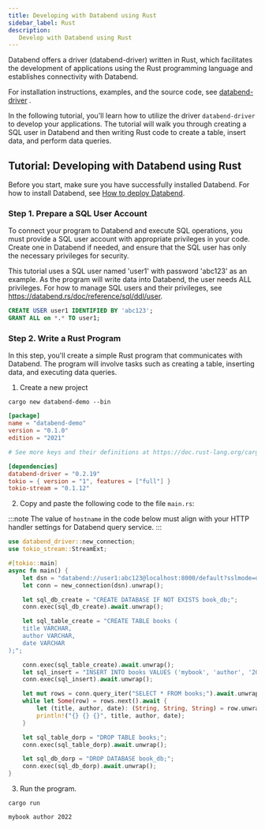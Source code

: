 ```yaml
---
title: Developing with Databend using Rust
sidebar_label: Rust
description:
   Develop with Databend using Rust
---
```


Databend offers a driver (databend-driver) written in Rust, which facilitates the development of applications using the Rust programming language and establishes connectivity with Databend.

For installation instructions, examples, and the source code, see  [databend-driver](https://github.com/datafuselabs/bendsql/tree/main/driver) .

In the following tutorial, you'll learn how to utilize the driver `databend-driver` to develop your applications. The tutorial will walk you through creating a SQL user in Databend and then writing Rust code to create a table, insert data, and perform data queries.

## Tutorial: Developing with Databend using Rust

Before you start, make sure you have successfully installed Databend. For how to install Databend, see [How to deploy Databend](/doc/deploy).

### Step 1. Prepare a SQL User Account

To connect your program to Databend and execute SQL operations, you must provide a SQL user account with appropriate privileges in your code. Create one in Databend if needed, and ensure that the SQL user has only the necessary privileges for security.

This tutorial uses a SQL user named 'user1' with password 'abc123' as an example. As the program will write data into Databend, the user needs ALL privileges. For how to manage SQL users and their privileges, see https://databend.rs/doc/reference/sql/ddl/user.

```sql
CREATE USER user1 IDENTIFIED BY 'abc123';
GRANT ALL on *.* TO user1;
```

### Step 2. Write a Rust Program

In this step, you'll create a simple Rust program that communicates with Databend. The program will involve tasks such as creating a table, inserting data, and executing data queries.

1. Create a new project 

```shell
cargo new databend-demo --bin
```

```toml title='Cargo.toml'
[package]
name = "databend-demo"
version = "0.1.0"
edition = "2021"

# See more keys and their definitions at https://doc.rust-lang.org/cargo/reference/manifest.html

[dependencies]
databend-driver = "0.2.19"
tokio = { version = "1", features = ["full"] }
tokio-stream = "0.1.12"
```

2. Copy and paste the following code to the file `main.rs`:

:::note
The value of `hostname` in the code below must align with your HTTP handler settings for Databend query service.
:::

```rust title='main.rs'
use databend_driver::new_connection;
use tokio_stream::StreamExt;

#[tokio::main]
async fn main() {
    let dsn = "databend://user1:abc123@localhost:8000/default?sslmode=disable";
    let conn = new_connection(dsn).unwrap();

    let sql_db_create = "CREATE DATABASE IF NOT EXISTS book_db;";
    conn.exec(sql_db_create).await.unwrap();

    let sql_table_create = "CREATE TABLE books (
    title VARCHAR,
    author VARCHAR,
    date VARCHAR
);";

    conn.exec(sql_table_create).await.unwrap();
    let sql_insert = "INSERT INTO books VALUES ('mybook', 'author', '2022');";
    conn.exec(sql_insert).await.unwrap();

    let mut rows = conn.query_iter("SELECT * FROM books;").await.unwrap();
    while let Some(row) = rows.next().await {
        let (title, author, date): (String, String, String) = row.unwrap().try_into().unwrap();
        println!("{} {} {}", title, author, date);
    }

    let sql_table_dorp = "DROP TABLE books;";
    conn.exec(sql_table_dorp).await.unwrap();

    let sql_db_dorp = "DROP DATABASE book_db;";
    conn.exec(sql_db_dorp).await.unwrap();
}
```

3. Run the program. 

```shell
cargo run
```

```text title='Outputs'
mybook author 2022
```